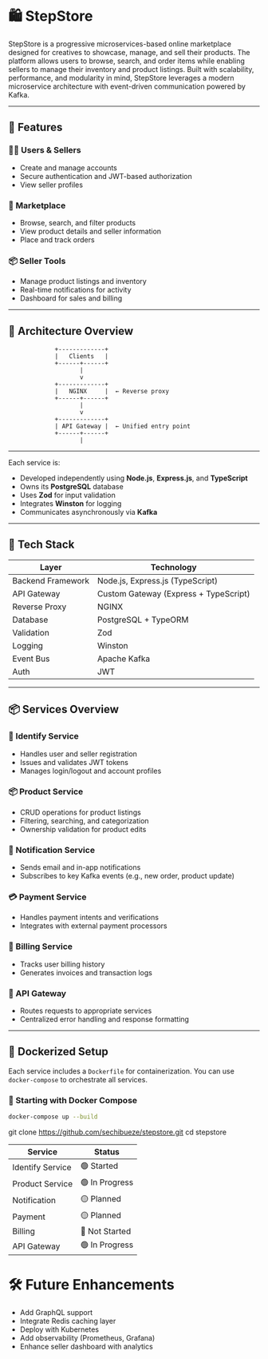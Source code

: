 # 🛍️ StepStore

StepStore is a progressive microservices-based online marketplace designed for creatives to showcase, manage, and sell their products. The platform allows users to browse, search, and order items while enabling sellers to manage their inventory and product listings. Built with scalability, performance, and modularity in mind, StepStore leverages a modern microservice architecture with event-driven communication powered by Kafka.

---

## 🚀 Features

### 🧑‍💻 Users & Sellers

- Create and manage accounts
- Secure authentication and JWT-based authorization
- View seller profiles

### 🛒 Marketplace

- Browse, search, and filter products
- View product details and seller information
- Place and track orders

### 📦 Seller Tools

- Manage product listings and inventory
- Real-time notifications for activity
- Dashboard for sales and billing

---

## 🧱 Architecture Overview

                 +-------------+
                 |   Clients   |
                 +------+------+
                        |
                        v
                 +-------------+
                 |   NGINX     |  ← Reverse proxy
                 +------+------+
                        |
                        v
                 +-------------+
                 | API Gateway |  ← Unified entry point
                 +------+------+
                        |

---

Each service is:

- Developed independently using **Node.js**, **Express.js**, and **TypeScript**
- Owns its **PostgreSQL** database
- Uses **Zod** for input validation
- Integrates **Winston** for logging
- Communicates asynchronously via **Kafka**

---

## 🧰 Tech Stack

| Layer             | Technology                            |
| ----------------- | ------------------------------------- |
| Backend Framework | Node.js, Express.js (TypeScript)      |
| API Gateway       | Custom Gateway (Express + TypeScript) |
| Reverse Proxy     | NGINX                                 |
| Database          | PostgreSQL + TypeORM                  |
| Validation        | Zod                                   |
| Logging           | Winston                               |
| Event Bus         | Apache Kafka                          |
| Auth              | JWT                                   |

---

## 📦 Services Overview

### 🔐 Identify Service

- Handles user and seller registration
- Issues and validates JWT tokens
- Manages login/logout and account profiles

### 📦 Product Service

- CRUD operations for product listings
- Filtering, searching, and categorization
- Ownership validation for product edits

### 💬 Notification Service

- Sends email and in-app notifications
- Subscribes to key Kafka events (e.g., new order, product update)

### 💳 Payment Service

- Handles payment intents and verifications
- Integrates with external payment processors

### 🧾 Billing Service

- Tracks user billing history
- Generates invoices and transaction logs

### 🌉 API Gateway

- Routes requests to appropriate services
- Centralized error handling and response formatting

---

## 🐳 Dockerized Setup

Each service includes a `Dockerfile` for containerization. You can use `docker-compose` to orchestrate all services.

### 🔧 Starting with Docker Compose

```bash
docker-compose up --build
```

git clone https://github.com/sechibueze/stepstore.git
cd stepstore

| Service          | Status         |
| ---------------- | -------------- |
| Identify Service | 🟢 Started     |
| Product Service  | 🟢 In Progress |
| Notification     | 🟡 Planned     |
| Payment          | 🟡 Planned     |
| Billing          | 🔴 Not Started |
| API Gateway      | 🟢 In Progress |

# 🛠 Future Enhancements

- Add GraphQL support
- Integrate Redis caching layer
- Deploy with Kubernetes
- Add observability (Prometheus, Grafana)
- Enhance seller dashboard with analytics
